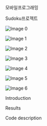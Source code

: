 모바일프로그래밍

Sudoku프로젝트

![Image 0](/Sudoku/image0.png)

![Image 1](/mnt/data/images/image1.png)

![Image 2](/mnt/data/images/image2.png)

![Image 3](/mnt/data/images/image3.png)

![Image 4](/mnt/data/images/image4.png)

![Image 5](/mnt/data/images/image5.jpeg)

![Image 6](/mnt/data/images/image6.png)

Introduction 

Results 

Code description 
